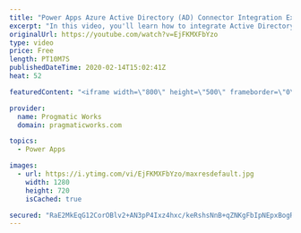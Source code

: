 ```yaml
---
title: "Power Apps Azure Active Directory (AD) Connector Integration Example"
excerpt: "In this video, you'll learn how to integrate Active Directory or Office 365 Groups into your PowerApp to show or hide certain functions in the application based on being a member of certain groups. For example, you can use this technique to hide the administrator pieces of the app unless they're in an"
originalUrl: https://youtube.com/watch?v=EjFKMXFbYzo
type: video
price: Free
length: PT10M7S
publishedDateTime: 2020-02-14T15:02:41Z
heat: 52

featuredContent: "<iframe width=\"800\" height=\"500\" frameborder=\"0\" src=\"https://www.youtube.com/embed/EjFKMXFbYzo\" allow=\"accelerometer; autoplay; encrypted-media; gyroscope; picture-in-picture\" allowfullscreen></iframe>"

provider:
  name: Progmatic Works
  domain: pragmaticworks.com

topics:
  - Power Apps

images:
  - url: https://i.ytimg.com/vi/EjFKMXFbYzo/maxresdefault.jpg
    width: 1280
    height: 720
    isCached: true

secured: "RaE2MkEqG12CorOBlv2+AN3pP4Ixz4hxc/keRshsNnB+qZNKgFbIpNEpxBogRsIRTs3Q69xUeW8p6jKphyEeT0da7ZpOmDJugcHt98s4Cuuv4CiCfDTilUxUrjCdafW96jaUrhtBQBtnSGNICKjezIpLrSLOCbrPcv4z8Fev0dHXqlERtoWzcVA0j4adFKPPuJGk5BDmND5gm0+MxfxZ+qTeySyYnyYNBywZgz+f/tkFiEeqBaQw3xYaE9bpr/Yqh3gKP5fYfQDp9JELEP5rGQxswqQd2xBE8X3IdROqmRfoWCW44wOkJ4vJOuuHH2Oj/UmUz+OrnHwYpO+l788VvfVm/P5+2Aj93ES7jyvVLDNWvUN2dNROUi2nITdUKa4WPhUScfRoDbDg+M6wNndkMNOqBKG7QRCBQTJj1SQKRAY=;J5jjVCrvdht9Ebm9toda1w=="
---
```


